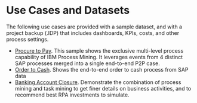 # Use Cases and Datasets
The following use cases are provided with a sample dataset, and with a project backup (.IDP) that includes dashboards, KPIs, costs, and other process settings.

* [Procure to Pay](https://github.com/IBM/processmining/tree/main/Datasets/ProcureToPay-SAP). This sample shows the exclusive multi-level process capability of IBM Process Mining. It leverages events from 4 distinct SAP processes merged into a single end-to-end P2P case.
* [Order to Cash](https://github.com/IBM/processmining/tree/main/Datasets/OrderToCash-SAP). Shows the end-to-end order to cash process from SAP data
* [Banking Account Closure](https://github.com/IBM/processmining/tree/main/Datasets/BankingAccountClosure). Demonstrate the combination of process mining and task mining to get finer details on business activities, and to recommend best RPA investments to simulate.
